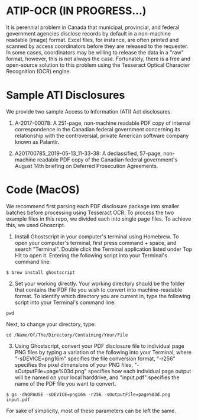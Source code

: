 # ATIP-OCR (IN PROGRESS...)
It is perennial problem in Canada that municipal, provincial, and federal government agencies disclose records by default in a non-machine readable (image) format. Excel files, for instance, are often printed and scanned by access coordinators before they are released to the requester. In some cases, coordinators may be willing to release the data in a "raw" format, however, this is not always the case. Fortunately, there is a free and open-source solution to this problem using the Tesseract Optical Character Recognition (OCR) engine.

# Sample ATI Disclosures
We provide two sample Access to Information (ATI) Act disclosures. 

1. A-2017-00078: A 251-page, non-machine readable PDF copy of internal correspondence in the Canadian federal government concerning its relationship with the controversial, private American software company known as Palantir.

2. A201700785_2019-05-13_11-33-38: A declassified, 57-page, non-machine readable PDF copy of the Canadian federal government's August 14th briefing on Deferred Prosecution Agreements.

# Code (MacOS)

We recommend first parsing each PDF disclosure package into smaller batches before processing using Tesseract OCR. To process the two example files in this repo, we divided each into single page files. To achieve this, we used Ghoscript.

1. Install Ghostscript in your computer's terminal using Homebrew. To open your computer's terminal, first press command + space, and search "Terminal". Double click the Terminal application listed under Top Hit to open it. Entering the following script into your Terminal's command line:
```
$ brew install ghostscript
```
2. Set your working directly. Your working directory should be the folder that contains the PDF file you wish to convert into machine-readable format. To identify which directory you are current in, type the following script into your Terminal's command line: 
```
pwd
```
Next, to change your directory, type:
```
cd /Name/Of/The/Directory/Containing/Your/File
```
3. Using Ghostscript, convert your PDF disclosure file to individual page PNG files by typing a variation of the following into your Terminal, where "-sDEVICE=png16m" specifies the file conversion format, "-r256" specifies the pixel dimensions of your PNG files, "-sOutputFile=page%03d.png" specifies how each individual page output will be named on your local harddrive, and "input.pdf" specifies the name of the PDF file you want to convert.
```
$ gs -dNOPAUSE -sDEVICE=png16m -r256 -sOutputFile=page%03d.png input.pdf
```
For sake of simplicity, most of these parameters can be left the same.

